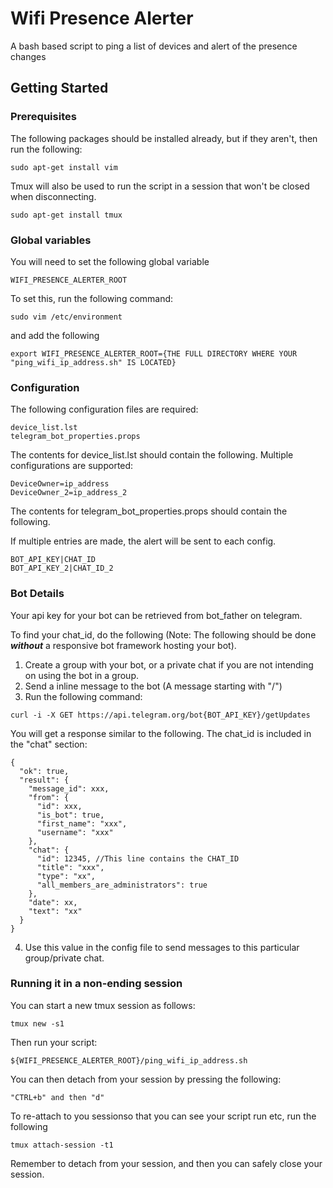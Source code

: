 # Wifi Presence Alerter

A bash based script to ping a list of devices and alert of the presence changes

## Getting Started

### Prerequisites

The following packages should be installed already, but if they aren't, then run the following:

```
sudo apt-get install vim
```

Tmux will also be used to run the script in a session that won't be closed when disconnecting.
```
sudo apt-get install tmux
```

### Global variables 

You will need to set the following global variable
```
WIFI_PRESENCE_ALERTER_ROOT
```
To set this, run the following command:
```
sudo vim /etc/environment
```
and add the following
```
export WIFI_PRESENCE_ALERTER_ROOT={THE FULL DIRECTORY WHERE YOUR "ping_wifi_ip_address.sh" IS LOCATED}
```

### Configuration

The following configuration files are required:

```
device_list.lst
telegram_bot_properties.props
```

The contents for device_list.lst should contain the following. Multiple configurations are supported:

```
DeviceOwner=ip_address
DeviceOwner_2=ip_address_2
```

The contents for telegram_bot_properties.props should contain the following. 

If multiple entries are made, the alert will be sent to each config.

```
BOT_API_KEY|CHAT_ID
BOT_API_KEY_2|CHAT_ID_2
```

### Bot Details

Your api key for your bot can be retrieved from bot_father on telegram.

To find your chat_id, do the following (Note: The following should be done ***without*** a responsive bot framework hosting your bot).
1. Create a group with your bot, or a private chat if you are not intending on using the bot in a group.
2. Send a inline message to the bot (A message starting with "/")
3. Run the following command:
```
curl -i -X GET https://api.telegram.org/bot{BOT_API_KEY}/getUpdates
```
You will get a response similar to the following. The chat_id is included in the "chat" section:
```
{
  "ok": true,
  "result": {
    "message_id": xxx,
    "from": {
      "id": xxx,
      "is_bot": true,
      "first_name": "xxx",
      "username": "xxx"
    },
    "chat": {
      "id": 12345, //This line contains the CHAT_ID
      "title": "xxx",
      "type": "xx",
      "all_members_are_administrators": true
    },
    "date": xx,
    "text": "xx"
  }
}
```
4. Use this value in the config file to send messages to this particular group/private chat.

### Running it in a non-ending session
You can start a new tmux session as follows:
```
tmux new -s1
```

Then run your script:
```
${WIFI_PRESENCE_ALERTER_ROOT}/ping_wifi_ip_address.sh
```
You can then detach from your session by pressing the following:
```
"CTRL+b" and then "d"
```

To re-attach to you sessionso that you can see your script run etc, run the following
```
tmux attach-session -t1
```

Remember to detach from your session, and then you can safely close your session.
